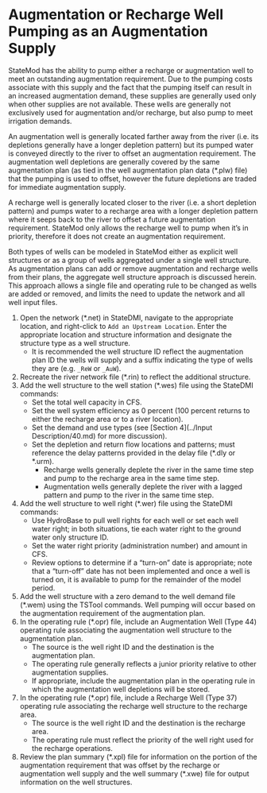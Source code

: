 # Augmentation or Recharge Well Pumping as an Augmentation Supply #

StateMod has the ability to pump either a recharge or augmentation well to meet an outstanding augmentation requirement. 
Due to the pumping costs associate with this supply and the fact that the pumping itself can result in an increased 
augmentation demand, these supplies are generally used only when other supplies are not available. These wells are 
generally not exclusively used for augmentation and/or recharge, but also pump to meet irrigation demands. 

An augmentation well is generally located farther away from the river (i.e. its depletions generally have a longer depletion 
pattern) but its pumped water is conveyed directly to the river to offset an augmentation requirement. The augmentation well 
depletions are generally covered by the same augmentation plan (as tied in the well augmentation plan data (\*.plw) file) that 
the pumping is used to offset, however the future depletions are traded for immediate augmentation supply.  

A recharge well is generally located closer to the river (i.e. a short depletion pattern) and pumps water to a recharge area 
with a longer depletion pattern where it seeps back to the river to offset a future augmentation requirement. StateMod only 
allows the recharge well to pump when it’s in priority, therefore it does not create an augmentation requirement. 

Both types of wells can be modeled in StateMod either as explicit well structures or as a group of wells aggregated under a 
single well structure. As augmentation plans can add or remove augmentation and recharge wells from their plans, the aggregate 
well structure approach is discussed herein. This approach allows a single file and operating rule to be changed as wells are 
added or removed, and limits the need to update the network and all well input files.

1. Open the network (\*.net) in StateDMI, navigate to the appropriate location, and right-click to `Add an Upstream Location`. 
Enter the appropriate location and structure information and designate the structure type as a well structure. 
	* It is recommended the well structure ID reflect the augmentation plan ID the wells will supply and a suffix indicating 
	the type of wells they are (e.g. `_ReW` or `_AuW`).
2. Recreate the river network file (\*.rin) to reflect the additional structure.
3. Add the well structure to the well station (\*.wes) file using the StateDMI commands:
	* Set the total well capacity in CFS.
	* Set the well system efficiency as 0 percent (100 percent returns to either the recharge area or to a river location). 
	* Set the demand and use types (see [Section 4](../Input Description/40.md) for more discussion).
	* Set the depletion and return flow locations and patterns; must reference the delay patterns provided in the delay file 
	(\*.dly or \*.urm). 
		* Recharge wells generally deplete the river in the same time step and pump to the recharge area in the same time step.
		* Augmentation wells generally deplete the river with a lagged pattern and pump to the river in the same time step.
4. Add the well structure to well right (\*.wer) file using the StateDMI commands:
	* Use HydroBase to pull well rights for each well or set each well water right; in both situations, tie each water right 
	to the ground water only structure ID.
	* Set the water right priority (administration number) and amount in CFS.
	* Review options to determine if a “turn-on” date is appropriate; note that a “turn-off” date has not been implemented 
	and once a well is turned on, it is available to pump for the remainder of the model period.
5. Add the well structure with a zero demand to the well demand file (\*.wem) using the TSTool commands. Well pumping will 
occur based on the augmentation requirement of the augmentation plan.
6. In the operating rule (\*.opr) file, include an Augmentation Well (Type 44) operating rule associating the augmentation 
well structure to the augmentation plan.
	* The source is the well right ID and the destination is the augmentation plan.
	* The operating rule generally reflects a junior priority relative to other augmentation supplies. 
	* If appropriate, include the augmentation plan in the operating rule in which the augmentation well depletions will be 
	stored.
7. In the operating rule (\*.opr) file, include a Recharge Well (Type 37) operating rule associating the recharge well 
structure to the recharge area.
	* The source is the well right ID and the destination is the recharge area.
	* The operating rule must reflect the priority of the well right used for the recharge operations.
8. Review the plan summary (\*.xpl) file for information on the portion of the augmentation requirement that was offset by 
the recharge or augmentation well supply and the well summary (\*.xwe) file for output information on the well structures. 
